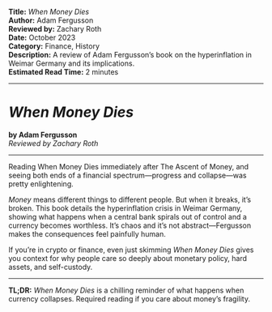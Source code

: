 **Title:** _When Money Dies_  
**Author:** Adam Fergusson  
**Reviewed by:** Zachary Roth  
**Date:** October 2023  
**Category:** Finance, History  
**Description:** A review of Adam Fergusson’s book on the hyperinflation in Weimar Germany and its implications.  
**Estimated Read Time:** 2 minutes

---

# _When Money Dies_

**by Adam Fergusson**  
_Reviewed by Zachary Roth_

---

Reading When Money Dies immediately after The Ascent of Money, and seeing both ends of a financial spectrum—progress and collapse—was pretty enlightening.

_Money_ means different things to different people. But when it breaks, it’s broken. This book details the hyperinflation crisis in Weimar Germany, showing what happens when a central bank spirals out of control and a currency becomes worthless. It’s chaos and it’s not abstract—Fergusson makes the consequences feel painfully human.

If you’re in crypto or finance, even just skimming _When Money Dies_ gives you context for why people care so deeply about monetary policy, hard assets, and self-custody.

---

**TL;DR:** _When Money Dies_ is a chilling reminder of what happens when currency collapses. Required reading if you care about money’s fragility.
